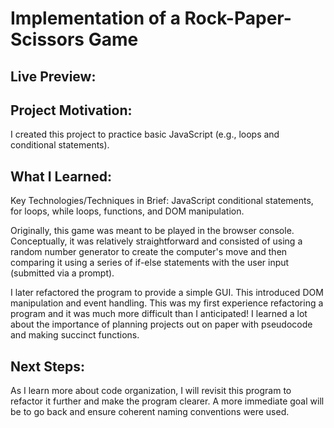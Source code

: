 # Implementation of a Rock-Paper-Scissors Game

## Live Preview:

## Project Motivation:
I created this project to practice basic JavaScript (e.g., loops and conditional statements).

## What I Learned:

Key Technologies/Techniques in Brief: JavaScript conditional statements, for loops, while loops, functions, and DOM manipulation.

Originally, this game was meant to be played in the browser console. Conceptually, it was relatively straightforward and consisted of using a random number generator to create the computer's move and then comparing it using a series of if-else statements with the user input (submitted via a prompt).

I later refactored the program to provide a simple GUI. This introduced DOM manipulation and event handling. This was my first experience refactoring a program and it was much more difficult than I anticipated! I learned a lot about the importance of planning projects out on paper with pseudocode and making succinct functions.

## Next Steps:

As I learn more about code organization, I will revisit this program to refactor it further and make the program clearer. A more immediate goal will be to go back and ensure coherent naming conventions were used.
